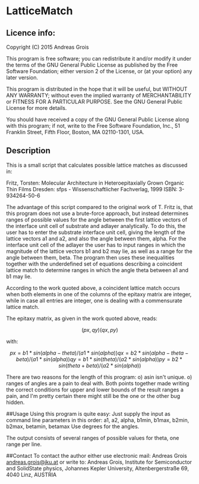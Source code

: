# LatticeMatch


## Licence info:
Copyright (C) 2015 Andreas Grois

This program is free software; you can redistribute it and/or
modify it under the terms of the GNU General Public License
as published by the Free Software Foundation; either version 2
of the License, or (at your option) any later version.

This program is distributed in the hope that it will be useful,
but WITHOUT ANY WARRANTY; without even the implied warranty of
MERCHANTABILITY or FITNESS FOR A PARTICULAR PURPOSE.  See the
GNU General Public License for more details.

You should have received a copy of the GNU General Public License
along with this program; if not, write to the Free Software
Foundation, Inc., 51 Franklin Street, Fifth Floor, Boston, MA  02110-1301, USA.

## Description
This is a small script that calculates possible lattice matches as discussed in:

Fritz, Torsten: Molecular Architecture in Heteroepitaxially Grown Organic Thin Films
Dresden: sfps - Wissenschaftlicher Fachverlag, 1999
ISBN: 3-934264-50-6


The advantage of this script compared to the original work of T. Fritz is, that this
program does not use a brute-force approach, but instead determines ranges of possible
values for the angle between the first lattice vectors of the interface unit cell of
substrate and adlayer analytically.
To do this, the user has to enter the substrate interface unit cell, giving the length
of the lattice vectors a1 and a2, and also the angle between them, alpha.
For the interface unit cell of the adlayer the user has to input ranges in which the
magnitude of the lattice vectors b1 and b2 may lie, as well as a range for the angle
between them, beta. The program then uses these inequalities together with the
underdefined set of equations describing a coincident lattice match to determine ranges
in which the angle theta between a1 and b1 may lie.

According to the work quoted above, a coincident lattice match occurs when both elements
in one of the columns of the epitaxy matrix are integer, while in case all entries are
integer, one is dealing with a commensurate lattice match.

The epitaxy matrix, as given in the work quoted above, reads:

```math
( px, qy )  
( qx, py )
```
with:
```math
px=b1*sin(alpha-theta)/(a1*sin(alpha))
qx=b2*sin(alpha-theta-beta)/(a1*sin(alpha))
qy=b1*sin(theta)/(a2*sin(alpha))
py=b2*sin(theta+beta)/(a2*sin(alpha))
```
There are two reasons for the length of this program:
o) asin isn't unique.
o) ranges of angles are a pain to deal with.
Both points together made writing the correct conditions for upper and lower bounds
of the result ranges a pain, and I'm pretty certain there might still be the one or the other
bug hidden.

##Usage
Using this program is quite easy: Just supply the input as command line parameters in this order:
a1, a2, alpha, b1min, b1max, b2min, b2max, betamin, betamax
Use degrees for the angles.

The output consists of several ranges of possible values for theta, one range per line.

##Contact
To contact the author either use electronic mail: Andreas Grois <andreas.grois@jku.at>
or write to:
Andreas Grois, Institute for Semiconductor and SolidState physics, Johannes Kepler University,
Altenbergerstraße 69, 4040 Linz, AUSTRIA
